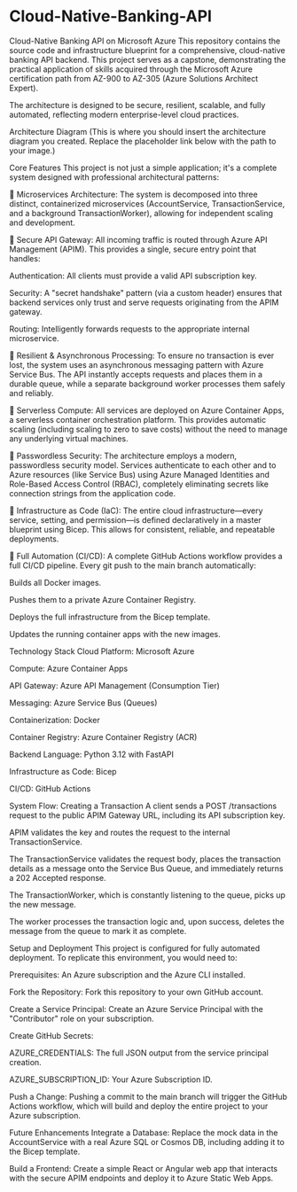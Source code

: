 # Cloud-Native-Banking-API
Cloud-Native Banking API on Microsoft Azure
This repository contains the source code and infrastructure blueprint for a comprehensive, cloud-native banking API backend. This project serves as a capstone, demonstrating the practical application of skills acquired through the Microsoft Azure certification path from AZ-900 to AZ-305 (Azure Solutions Architect Expert).

The architecture is designed to be secure, resilient, scalable, and fully automated, reflecting modern enterprise-level cloud practices.

Architecture Diagram
(This is where you should insert the architecture diagram you created. Replace the placeholder link below with the path to your image.)

Core Features
This project is not just a simple application; it's a complete system designed with professional architectural patterns:

🔹 Microservices Architecture: The system is decomposed into three distinct, containerized microservices (AccountService, TransactionService, and a background TransactionWorker), allowing for independent scaling and development.

🔹 Secure API Gateway: All incoming traffic is routed through Azure API Management (APIM). This provides a single, secure entry point that handles:

Authentication: All clients must provide a valid API subscription key.

Security: A "secret handshake" pattern (via a custom header) ensures that backend services only trust and serve requests originating from the APIM gateway.

Routing: Intelligently forwards requests to the appropriate internal microservice.

🔹 Resilient & Asynchronous Processing: To ensure no transaction is ever lost, the system uses an asynchronous messaging pattern with Azure Service Bus. The API instantly accepts requests and places them in a durable queue, while a separate background worker processes them safely and reliably.

🔹 Serverless Compute: All services are deployed on Azure Container Apps, a serverless container orchestration platform. This provides automatic scaling (including scaling to zero to save costs) without the need to manage any underlying virtual machines.

🔹 Passwordless Security: The architecture employs a modern, passwordless security model. Services authenticate to each other and to Azure resources (like Service Bus) using Azure Managed Identities and Role-Based Access Control (RBAC), completely eliminating secrets like connection strings from the application code.

🔹 Infrastructure as Code (IaC): The entire cloud infrastructure—every service, setting, and permission—is defined declaratively in a master blueprint using Bicep. This allows for consistent, reliable, and repeatable deployments.

🔹 Full Automation (CI/CD): A complete GitHub Actions workflow provides a full CI/CD pipeline. Every git push to the main branch automatically:

Builds all Docker images.

Pushes them to a private Azure Container Registry.

Deploys the full infrastructure from the Bicep template.

Updates the running container apps with the new images.

Technology Stack
Cloud Platform: Microsoft Azure

Compute: Azure Container Apps

API Gateway: Azure API Management (Consumption Tier)

Messaging: Azure Service Bus (Queues)

Containerization: Docker

Container Registry: Azure Container Registry (ACR)

Backend Language: Python 3.12 with FastAPI

Infrastructure as Code: Bicep

CI/CD: GitHub Actions

System Flow: Creating a Transaction
A client sends a POST /transactions request to the public APIM Gateway URL, including its API subscription key.

APIM validates the key and routes the request to the internal TransactionService.

The TransactionService validates the request body, places the transaction details as a message onto the Service Bus Queue, and immediately returns a 202 Accepted response.

The TransactionWorker, which is constantly listening to the queue, picks up the new message.

The worker processes the transaction logic and, upon success, deletes the message from the queue to mark it as complete.

Setup and Deployment
This project is configured for fully automated deployment. To replicate this environment, you would need to:

Prerequisites: An Azure subscription and the Azure CLI installed.

Fork the Repository: Fork this repository to your own GitHub account.

Create a Service Principal: Create an Azure Service Principal with the "Contributor" role on your subscription.

Create GitHub Secrets:

AZURE_CREDENTIALS: The full JSON output from the service principal creation.

AZURE_SUBSCRIPTION_ID: Your Azure Subscription ID.

Push a Change: Pushing a commit to the main branch will trigger the GitHub Actions workflow, which will build and deploy the entire project to your Azure subscription.

Future Enhancements
Integrate a Database: Replace the mock data in the AccountService with a real Azure SQL or Cosmos DB, including adding it to the Bicep template.

Build a Frontend: Create a simple React or Angular web app that interacts with the secure APIM endpoints and deploy it to Azure Static Web Apps.
